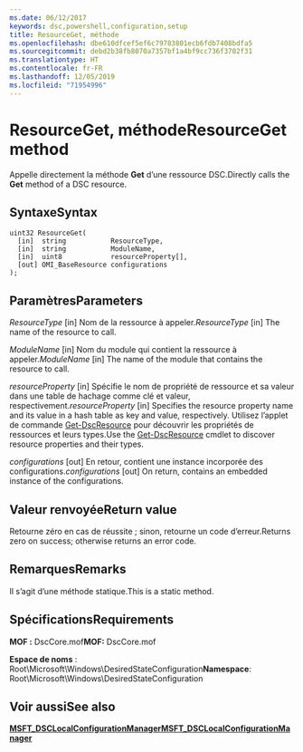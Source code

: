 ```yaml
---
ms.date: 06/12/2017
keywords: dsc,powershell,configuration,setup
title: ResourceGet, méthode
ms.openlocfilehash: dbe610dfcef5ef6c79783801ecb6fdb7408bdfa5
ms.sourcegitcommit: debd2b38fb8070a7357bf1a4bf9cc736f3702f31
ms.translationtype: HT
ms.contentlocale: fr-FR
ms.lasthandoff: 12/05/2019
ms.locfileid: "71954996"
---
```

# <a name="resourceget-method"></a><span data-ttu-id="9478a-103">ResourceGet, méthode</span><span class="sxs-lookup"><span data-stu-id="9478a-103">ResourceGet method</span></span>

<span data-ttu-id="9478a-104">Appelle directement la méthode **Get** d’une ressource DSC.</span><span class="sxs-lookup"><span data-stu-id="9478a-104">Directly calls the **Get** method of a DSC resource.</span></span>

## <a name="syntax"></a><span data-ttu-id="9478a-105">Syntaxe</span><span class="sxs-lookup"><span data-stu-id="9478a-105">Syntax</span></span>

```mof
uint32 ResourceGet(
  [in]  string           ResourceType,
  [in]  string           ModuleName,
  [in]  uint8            resourceProperty[],
  [out] OMI_BaseResource configurations
);
```

## <a name="parameters"></a><span data-ttu-id="9478a-106">Paramètres</span><span class="sxs-lookup"><span data-stu-id="9478a-106">Parameters</span></span>

<span data-ttu-id="9478a-107">*ResourceType* \[in\] Nom de la ressource à appeler.</span><span class="sxs-lookup"><span data-stu-id="9478a-107">*ResourceType* \[in\] The name of the resource to call.</span></span>

<span data-ttu-id="9478a-108">*ModuleName* \[in\] Nom du module qui contient la ressource à appeler.</span><span class="sxs-lookup"><span data-stu-id="9478a-108">*ModuleName* \[in\] The name of the module that contains the resource to call.</span></span>

<span data-ttu-id="9478a-109">*resourceProperty* \[in\] Spécifie le nom de propriété de ressource et sa valeur dans une table de hachage comme clé et valeur, respectivement.</span><span class="sxs-lookup"><span data-stu-id="9478a-109">*resourceProperty* \[in\] Specifies the resource property name and its value in a hash table as key and value, respectively.</span></span> <span data-ttu-id="9478a-110">Utilisez l’applet de commande [Get-DscResource](/powershell/module/PSDesiredStateConfiguration/Get-DscResource) pour découvrir les propriétés de ressources et leurs types.</span><span class="sxs-lookup"><span data-stu-id="9478a-110">Use the [Get-DscResource](/powershell/module/PSDesiredStateConfiguration/Get-DscResource) cmdlet to discover resource properties and their types.</span></span>

<span data-ttu-id="9478a-111">*configurations* \[out\] En retour, contient une instance incorporée des configurations.</span><span class="sxs-lookup"><span data-stu-id="9478a-111">*configurations* \[out\] On return, contains an embedded instance of the configurations.</span></span>

## <a name="return-value"></a><span data-ttu-id="9478a-112">Valeur renvoyée</span><span class="sxs-lookup"><span data-stu-id="9478a-112">Return value</span></span>

<span data-ttu-id="9478a-113">Retourne zéro en cas de réussite ; sinon, retourne un code d’erreur.</span><span class="sxs-lookup"><span data-stu-id="9478a-113">Returns zero on success; otherwise returns an error code.</span></span>

## <a name="remarks"></a><span data-ttu-id="9478a-114">Remarques</span><span class="sxs-lookup"><span data-stu-id="9478a-114">Remarks</span></span>

<span data-ttu-id="9478a-115">Il s’agit d’une méthode statique.</span><span class="sxs-lookup"><span data-stu-id="9478a-115">This is a static method.</span></span>

## <a name="requirements"></a><span data-ttu-id="9478a-116">Spécifications</span><span class="sxs-lookup"><span data-stu-id="9478a-116">Requirements</span></span>

<span data-ttu-id="9478a-117">**MOF :** DscCore.mof</span><span class="sxs-lookup"><span data-stu-id="9478a-117">**MOF:** DscCore.mof</span></span>

<span data-ttu-id="9478a-118">**Espace de noms** : Root\Microsoft\Windows\DesiredStateConfiguration</span><span class="sxs-lookup"><span data-stu-id="9478a-118">**Namespace**: Root\Microsoft\Windows\DesiredStateConfiguration</span></span>

## <a name="see-also"></a><span data-ttu-id="9478a-119">Voir aussi</span><span class="sxs-lookup"><span data-stu-id="9478a-119">See also</span></span>

[<span data-ttu-id="9478a-120">**MSFT_DSCLocalConfigurationManager**</span><span class="sxs-lookup"><span data-stu-id="9478a-120">**MSFT_DSCLocalConfigurationManager**</span></span>](msft-dsclocalconfigurationmanager.md)
